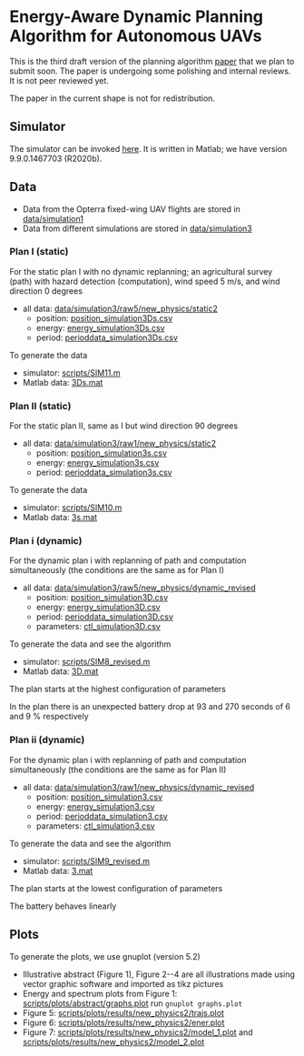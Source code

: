 # Energy-Aware Dynamic Planning Algorithm for Autonomous UAVs

This is the third draft version of the planning algorithm [paper](pdf/iros-2021.pdf) that we plan to submit soon. The paper is undergoing some polishing and internal reviews. It is not peer reviewed yet.

The paper in the current shape is not for redistribution.


## Simulator

The simulator can be invoked [here](scripts/MAIN2.m). It is written in Matlab; we have version 9.9.0.1467703 (R2020b).



## Data

* Data from the Opterra fixed-wing UAV flights are stored in [data/simulation1](data/simulation1)
* Data from different simulations are stored in [data/simulation3](data/simulation3)

### Plan I (static)

For the static plan I with no dynamic replanning; an agricultural survey (path) with hazard detection (computation), wind speed 5 m/s, and wind direction 0 degrees

* all data: [data/simulation3/raw5/new_physics/static2](data/simulation3/raw5/new_physics/static2)
    * position: [position_simulation3Ds.csv](data/simulation3/raw5/new_physics/static2/position_simulation3Ds.csv)
    * energy: [energy_simulation3Ds.csv](data/simulation3/raw5/new_physics/static2/energy_simulation3Ds.csv)
    * period: [perioddata_simulation3Ds.csv](data/simulation3/raw5/new_physics/static2/perioddata_simulation3Ds.csv)

To generate the data
* simulator: [scripts/SIM11.m](scripts/SIM11.m)
* Matlab data: [3Ds.mat](data/simulation3/raw5/new_physics/static2/3Ds.mat)

### Plan II (static)

For the static plan II, same as I but wind direction 90 degrees

* all data: [data/simulation3/raw1/new_physics/static2](data/simulation3/raw1/new_physics/static2)
    * position: [position_simulation3s.csv](data/simulation3/raw1/new_physics/static2/position_simulation3s.csv)
    * energy: [energy_simulation3s.csv](data/simulation3/raw1/new_physics/static2/energy_simulation3s.csv)
    * period: [perioddata_simulation3s.csv](data/simulation3/raw1/new_physics/static2/perioddata_simulation3s.csv)

To generate the data
* simulator: [scripts/SIM10.m](scripts/SIM10.m)
* Matlab data: [3s.mat](data/simulation3/raw1/new_physics/static2/3s.mat)


### Plan i (dynamic)
For the dynamic plan i with replanning of path and computation simultaneously (the conditions are the same as for Plan I)

* all data: [data/simulation3/raw5/new_physics/dynamic_revised](data/simulation3/raw5/new_physics/dynamic_revised)
    * position: [position_simulation3D.csv](data/simulation3/raw5/new_physics/dynamic_revised/position_simulation3D.csv)
    * energy: [energy_simulation3D.csv](data/simulation3/raw5/new_physics/dynamic_revised/energy_simulation3D.csv)
    * period: [perioddata_simulation3D.csv](data/simulation3/raw5/new_physics/dynamic_revised/perioddata_simulation3D.csv)
    * parameters: [ctl_simulation3D.csv](data/simulation3/raw5/new_physics/dynamic_revised/ctl_simulation3D.csv)

To generate the data and see the algorithm
* simulator: [scripts/SIM8_revised.m](scripts/SIM8_revised.m)
* Matlab data: [3D.mat](data/simulation3/raw5/new_physics/dynamic_revised/3D.mat)

The plan starts at the highest configuration of parameters

In the plan there is an unexpected battery drop at 93 and 270 seconds of 6 and 9 % respectively

### Plan ii (dynamic)
For the dynamic plan i with replanning of path and computation simultaneously (the conditions are the same as for Plan II)

* all data: [data/simulation3/raw1/new_physics/dynamic_revised](data/simulation3/raw1/new_physics/dynamic_revised)
    * position: [position_simulation3.csv](data/simulation3/raw1/new_physics/dynamic_revised/position_simulation3.csv)
    * energy: [energy_simulation3.csv](data/simulation3/raw1/new_physics/dynamic_revised/energy_simulation3.csv)
    * period: [perioddata_simulation3.csv](data/simulation3/raw1/new_physics/dynamic_revised/perioddata_simulation3.csv)
    * parameters: [ctl_simulation3.csv](data/simulation3/raw1/new_physics/dynamic_revised/ctl_simulation3.csv)

To generate the data and see the algorithm
* simulator: [scripts/SIM9_revised.m](scripts/SIM9_revised.m)
* Matlab data: [3.mat](data/simulation3/raw1/new_physics/dynamic_revised/3.mat)

The plan starts at the lowest configuration of parameters

The battery behaves linearly

## Plots

To generate the plots, we use gnuplot (version 5.2)

* Illustrative abstract (Figure 1), Figure 2--4 are all illustrations made using vector graphic software and imported as tikz pictures
* Energy and spectrum plots from Figure 1: [scripts/plots/abstract/graphs.plot](scripts/plots/abstract/graphs.plot) run `gnuplot graphs.plot`
* Figure 5: [scripts/plots/results/new_physics2/trajs.plot](scripts/plots/results/new_physics2/trajs.plot)
* Figure 6: [scripts/plots/results/new_physics2/ener.plot](scripts/plots/results/new_physics2/ener.plot)
* Figure 7: [scripts/plots/results/new_physics2/model_1.plot](scripts/plots/results/new_physics2/model_1.plot) and [scripts/plots/results/new_physics2/model_2.plot](scripts/plots/results/new_physics2/model_2.plot)


